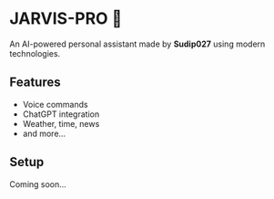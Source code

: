 # JARVIS-PRO 🤖

An AI-powered personal assistant made by **Sudip027** using modern technologies.

## Features
- Voice commands
- ChatGPT integration
- Weather, time, news
- and more...

## Setup
Coming soon...